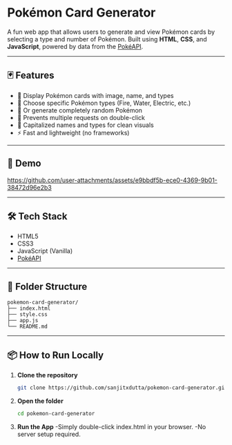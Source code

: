 # Pokémon Card Generator

A fun web app that allows users to generate and view Pokémon cards by selecting a type and number of Pokémon. Built using **HTML**, **CSS**, and **JavaScript**, powered by data from the [PokéAPI](https://pokeapi.co/).

---

## 🃏 Features

- 🎴 Display Pokémon cards with image, name, and types
- 🔄 Choose specific Pokémon types (Fire, Water, Electric, etc.)
- 🎲 Or generate completely random Pokémon
- 🚫 Prevents multiple requests on double-click
- 🧠 Capitalized names and types for clean visuals
- ⚡ Fast and lightweight (no frameworks)

---

## 📸 Demo

https://github.com/user-attachments/assets/e9bbdf5b-ece0-4369-9b01-38472d96e2b3

---

## 🛠 Tech Stack

- HTML5
- CSS3
- JavaScript (Vanilla)
- [PokéAPI](https://pokeapi.co/)

---

## 📂 Folder Structure
```
pokemon-card-generator/
├── index.html
├── style.css
├── app.js
└── README.md
```

---

## 📦 How to Run Locally

1. **Clone the repository**
   ```bash
   git clone https://github.com/sanjitxdutta/pokemon-card-generator.git
2. **Open the folder**
   ```bash
   cd pokemon-card-generator
3. **Run the App**
-Simply double-click index.html in your browser.
-No server setup required.

